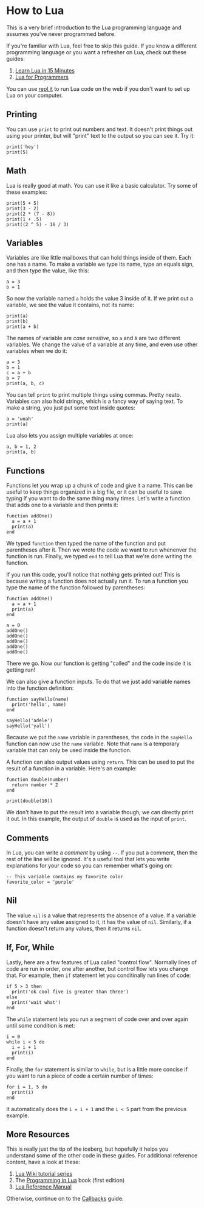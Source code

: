 <!--
category: guide
-->

How to Lua
===

This is a very brief introduction to the Lua programming language and assumes you've never
programmed before.

If you're familiar with Lua, feel free to skip this guide.  If you know a different programming
language or you want a refresher on Lua, check out these guides:

1. [Learn Lua in 15 Minutes](http://tylerneylon.com/a/learn-lua/)
1. [Lua for Programmers](http://nova-fusion.com/2012/08/27/lua-for-programmers-part-1/)

You can use [repl.it](https://repl.it/languages/lua) to run Lua code on the web if you don't want to
set up Lua on your computer.

Printing
---

You can use `print` to print out numbers and text.  It doesn't print things out using your printer,
but will "print" text to the output so you can see it.  Try it:

```
print('hey')
print(5)
```

Math
---

Lua is really good at math.  You can use it like a basic calculator.  Try some of these examples:

```
print(5 + 5)
print(3 - 2)
print(2 * (7 - 8))
print(1 + .5)
print((2 ^ 5) - 16 / 3)
```

Variables
---

Variables are like little mailboxes that can hold things inside of them.  Each one has a name.  To
make a variable we type its name, type an equals sign, and then type the value, like this:

```
a = 3
b = 1
```

So now the variable named `a` holds the value 3 inside of it.  If we print out a variable, we see
the value it contains, not its name:

```
print(a)
print(b)
print(a + b)
```

The names of variable are _case sensitive_, so `a` and `A` are two different variables.  We change
the value of a variable at any time, and even use other variables when we do it:

```
a = 3
b = 1
c = a + b
b = 7
print(a, b, c)
```

You can tell `print` to print multiple things using commas.  Pretty neato.  Variables can also hold
strings, which is a fancy way of saying text.  To make a string, you just put some text inside
quotes:

```
a = 'woah'
print(a)
```

Lua also lets you assign multiple variables at once:

```
a, b = 1, 2
print(a, b)
```

Functions
---

Functions let you wrap up a chunk of code and give it a name.  This can be useful to keep things
organized in a big file, or it can be useful to save typing if you want to do the same thing many
times.  Let's write a function that adds one to a variable and then prints it:

```
function addOne()
  a = a + 1
  print(a)
end
```

We typed `function` then typed the name of the function and put parentheses after it.  Then we
wrote the code we want to run whenenver the function is run.  Finally, we typed `end` to tell Lua
that we're done writing the function.

If you run this code, you'll notice that nothing gets printed out!  This is because writing a
function does not actually run it.  To run a function you type the name of the function followed
by parentheses:

```
function addOne()
  a = a + 1
  print(a)
end

a = 0
addOne()
addOne()
addOne()
addOne()
addOne()
```

There we go.  Now our function is getting "called" and the code inside it is getting run!

We can also give a function inputs.  To do that we just add variable names into the function
definition:

```
function sayHello(name)
  print('hello', name)
end

sayHello('adele')
sayHello('yall')
```

Because we put the `name` variable in parentheses, the code in the `sayHello` function can now use
the `name` variable.  Note that `name` is a temporary variable that can only be used inside the
function.

A function can also output values using `return`.  This can be used to put the result of a function
in a variable.  Here's an example:

```
function double(number)
  return number * 2
end

print(double(10))
```

We don't have to put the result into a variable though, we can directly print it out.  In this
example, the output of `double` is used as the input of `print`.

Comments
---

In Lua, you can write a _comment_ by using `--`.  If you put a comment, then the rest of the line
will be ignored.  It's a useful tool that lets you write explanations for your code so you can
remember what's going on:

```
-- This variable contains my favorite color
favorite_color = 'purple'
```

Nil
---

The value `nil` is a value that represents the absence of a value.  If a variable doesn't have any
value assigned to it, it has the value of `nil`.  Similarly, if a function doesn't return any
values, then it returns `nil`.

If, For, While
---

Lastly, here are a few features of Lua called "control flow".  Normally lines of code are run in
order, one after another, but control flow lets you change that.  For example, then `if` statement
let you conditinally run lines of code:

```
if 5 > 3 then
  print('ok cool five is greater than three')
else
  print('wait what')
end
```

The `while` statement lets you run a segment of code over and over again until some condition is
met:

```
i = 0
while i < 5 do
  i = i + 1
  print(i)
end
```

Finally, the `for` statement is similar to `while`, but is a little more concise if you want to run
a piece of code a certain number of times:

```
for i = 1, 5 do
  print(i)
end
```

It automatically does the `i = i + 1` and the `i < 5` part from the previous example.

More Resources
---

This is really just the tip of the iceberg, but hopefully it helps you understand some of the other
code in these guides.  For additional reference content, have a look at these:

1. [Lua Wiki tutorial series](http://lua-users.org/wiki/LuaTutorial)
1. The [Programming in Lua](http://lua.org/pil) book (first edition)
1. [Lua Reference Manual](http://www.lua.org/manual/5.1/)

Otherwise, continue on to the [Callbacks](Callbacks) guide.
